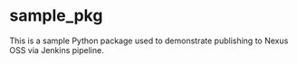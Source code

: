 # sample_pkg

This is a sample Python package used to demonstrate publishing to Nexus OSS via Jenkins pipeline.

